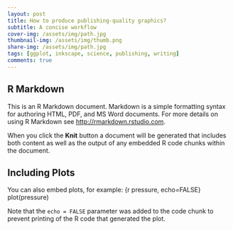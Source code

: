 ```yaml
---
layout: post
title: How to produce publishing-quality graphics?
subtitle: A concise workflow
cover-img: /assets/img/path.jpg
thumbnail-img: /assets/img/thumb.png
share-img: /assets/img/path.jpg
tags: [ggplot, inkscape, science, publishing, writing]
comments: true
---
```


## R Markdown

This is an R Markdown document. Markdown is a simple formatting syntax for authoring HTML, PDF, and MS Word documents. For more details on using R Markdown see <http://rmarkdown.rstudio.com>.

When you click the **Knit** button a document will be generated that includes both content as well as the output of any embedded R code chunks within the document.

## Including Plots

You can also embed plots, for example:
{r pressure, echo=FALSE}
plot(pressure)

Note that the `echo = FALSE` parameter was added to the code chunk to prevent printing of the R code that generated the plot.
